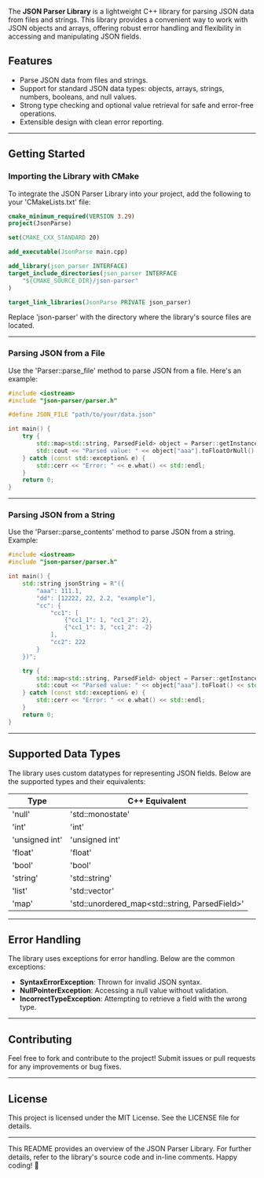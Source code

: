 The **JSON Parser Library** is a lightweight C++ library for parsing JSON data from files and strings. This library provides a convenient way to work with JSON objects and arrays, offering robust error handling and flexibility in accessing and manipulating JSON fields.

## Features

- Parse JSON data from files and strings.
- Support for standard JSON data types: objects, arrays, strings, numbers, booleans, and null values.
- Strong type checking and optional value retrieval for safe and error-free operations.
- Extensible design with clean error reporting.

---

## Getting Started

### Importing the Library with CMake

To integrate the JSON Parser Library into your project, add the following to your 'CMakeLists.txt' file:

```cmake
cmake_minimum_required(VERSION 3.29)
project(JsonParse)

set(CMAKE_CXX_STANDARD 20)

add_executable(JsonParse main.cpp)

add_library(json_parser INTERFACE)
target_include_directories(json_parser INTERFACE
    "${CMAKE_SOURCE_DIR}/json-parser"
)

target_link_libraries(JsonParse PRIVATE json_parser)
```

Replace 'json-parser' with the directory where the library's source files are located.

---

### Parsing JSON from a File

Use the 'Parser::parse_file' method to parse JSON from a file. Here's an example:

```cpp
#include <iostream>
#include "json-parser/parser.h"

#define JSON_FILE "path/to/your/data.json"

int main() {
    try {
        std::map<std::string, ParsedField> object = Parser::getInstance().parse_file(JSON_FILE).toMap();
        std::cout << "Parsed value: " << object["aaa"].toFloatOrNull().value_or(0.0f) << std::endl;
    } catch (const std::exception& e) {
        std::cerr << "Error: " << e.what() << std::endl;
    }
    return 0;
}
```

---

### Parsing JSON from a String

Use the 'Parser::parse_contents' method to parse JSON from a string. Example:

```cpp
#include <iostream>
#include "json-parser/parser.h"

int main() {
    std::string jsonString = R"({
        "aaa": 111.1,
        "dd": [12222, 22, 2.2, "example"],
        "cc": {
            "cc1": [
                {"cc1_1": 1, "cc1_2": 2},
                {"cc1_1": 3, "cc1_2": -2}
            ],
            "cc2": 222
        }
    })";

    try {
        std::map<std::string, ParsedField> object = Parser::getInstance().parse_contents(jsonString).toMap();
        std::cout << "Parsed value: " << object["aaa"].toFloat() << std::endl;
    } catch (const std::exception& e) {
        std::cerr << "Error: " << e.what() << std::endl;
    }
    return 0;
}
```

---

## Supported Data Types

The library uses custom datatypes for representing JSON fields. Below are the supported types and their equivalents:

| **Type**     | **C++ Equivalent**          |
|--------------|-----------------------------|
| 'null'       | 'std::monostate'            |
| 'int'        | 'int'                       |
| 'unsigned int' | 'unsigned int'            |
| 'float'      | 'float'                     |
| 'bool'       | 'bool'                      |
| 'string'     | 'std::string'               |
| 'list'       | 'std::vector<ParsedField>'  |
| 'map'        | 'std::unordered_map<std::string, ParsedField>' |

---

## Error Handling

The library uses exceptions for error handling. Below are the common exceptions:

- **SyntaxErrorException**: Thrown for invalid JSON syntax.
- **NullPointerException**: Accessing a null value without validation.
- **IncorrectTypeException**: Attempting to retrieve a field with the wrong type.

---

## Contributing

Feel free to fork and contribute to the project! Submit issues or pull requests for any improvements or bug fixes.

---

## License

This project is licensed under the MIT License. See the LICENSE file for details.

---

This README provides an overview of the JSON Parser Library. For further details, refer to the library's source code and in-line comments. Happy coding! 🎉
